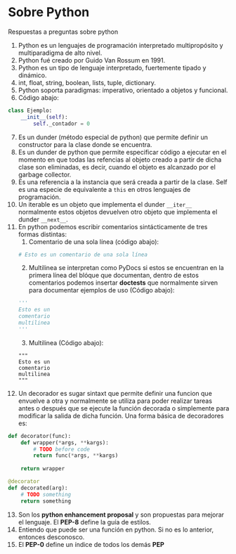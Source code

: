 # Sobre Python

Respuestas a preguntas sobre python

1.  Python es un lenguajes de programación interpretado multipropósito y multiparadigma de alto nivel.
2.  Python fué creado por Guido Van Rossum en 1991.
3.  Python es un tipo de lenguaje interpretado, fuertemente tipado y dinámico.
4.  int, float, string, boolean, lists, tuple, dictionary.
5.  Python soporta paradigmas: imperativo, orientado a objetos y funcional.
6.  Código abajo:
```python
class Ejemplo:
    __init__(self):
        self._contador = 0
```
7. Es un dunder (método especial de python) que permite definir un constructor para la clase donde se encuentra.
8. Es un dunder de python que permite especificar código a ejecutar en el momento en que todas las refencias al objeto creado a partir de dicha clase son eliminadas, es decir, cuando el objeto es alcanzado por el garbage collector.
9. Es una referencia a la instancia que será creada a partir de la clase. Self es una especie de equivalente a `this` en otros lenguajes de programación.
10. Un iterable es un objeto que implementa el dunder `__iter__` normalmente estos objetos devuelven otro objeto que implementa el dunder `__next__`.
11. En python podemos escribir comentarios sintácticamente de tres formas distintas:
    1.  Comentario de una sola línea (código abajo):
    ```python
    # Esto es un comentario de una sola línea
    ```
    2.  Multilinea se interpretan como PyDocs si estos se encuentran en la primera línea del blóque que documentan, dentro de estos comentarios podemos insertar **doctests** que normalmente sirven para documentar ejemplos de uso (Código abajo):
    ```python
    '''
    Esto es un 
    comentario
    multilinea
    '''
    ```
    3. Multilinea (Código abajo):
    ```
    """
    Esto es un
    comentario
    multilinea 
    """ 
    ``` 
12. Un decorador es sugar sintaxt que permite definir una funcion que envuelve a otra y normalmente se utiliza para poder realizar tareas antes o después que se ejecute la función decorada o simplemente para modificar la salida de dicha función. Una forma básica de decoradores es:
```python
def decorator(func):
    def wrapper(*args, **kargs):
        # TODO before code
        return func(*args, **kargs)
    
    return wrapper

@decorator
def decorated(arg):
    # TODO something
    return something
```
13. Son los **python enhancement proposal** y son propuestas para mejorar el lenguaje. El **PEP-8** define la guía de estilos.
14. Entiendo que puede ser una función en python. Si no es lo anterior, entonces desconosco.
15. El **PEP-0** define un índice de todos los demás **PEP**